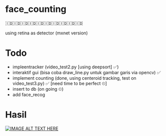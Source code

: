 # face_counting
🇮🇩🇮🇩🇮🇩🇮🇩🇮🇩🇮🇩🇮🇩🇮🇩🇮🇩🇮🇩

using retina as detector (mxnet version)


# Todo
- impleentracker (video_test2.py [using deepsort] ✅)
- interaktif gui (bisa coba draw_line.py untuk gambar garis via opencv) ✅
- implement counting (done, using centeroid tracking, test on video_test3.py) ✅ [need time to be perfect ⏲]
- insert to db (on going ⏲)
- add face_recog

# Hasil
[![IMAGE ALT TEXT HERE](https://img.youtube.com/vi/rYr1XGDqgi0/0.jpg)](https://youtu.be/rYr1XGDqgi0)
